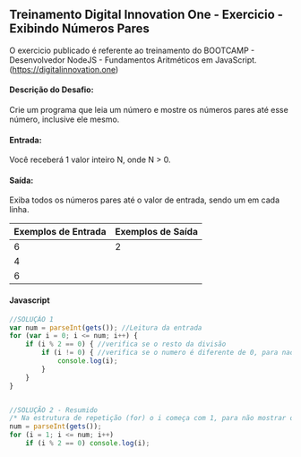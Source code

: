 ## Treinamento Digital Innovation One - Exercicio - Exibindo Números Pares

O exercicio publicado é referente ao treinamento do BOOTCAMP - Desenvolvedor NodeJS - Fundamentos Aritméticos em JavaScript.
(https://digitalinnovation.one)

#### Descrição do Desafio:

Crie um programa que leia um número e mostre os números pares até esse número, inclusive ele mesmo.


#### Entrada:

Você receberá 1 valor inteiro N, onde N > 0.


#### Saída:

Exiba todos os números pares até o valor de entrada, sendo um em cada linha.

Exemplos de Entrada  | Exemplos de Saída
------------- | -------------
6 | 2
 | 4
 | 6



#### Javascript

```javascript
//SOLUÇÃO 1
var num = parseInt(gets()); //Leitura da entrada 
for (var i = 0; i <= num; i++) {
    if (i % 2 == 0) { //verifica se o resto da divisão 
        if (i != 0) { //verifica se o numero é diferente de 0, para nao ser mostrado
            console.log(i);
        }
    }
}


//SOLUÇÃO 2 - Resumido
/* Na estrutura de repetição (for) o i começa com 1, para não mostrar o zero no console*/
num = parseInt(gets());
for (i = 1; i <= num; i++)
    if (i % 2 == 0) console.log(i);
```
